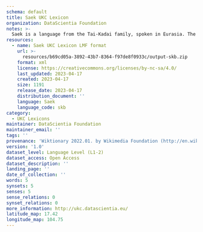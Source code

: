 ```yaml
---
schema: default
title: Saek UKC Lexicon
organization: DataScientia Foundation
notes: >-
  Saek is a language from the Tai-Kadai family, spoken in Eurasia. The UKC Lexicon of Saek is represented as a lexico-semantic network. It consists of words, word senses, synsets, as well as sense-level and synset-level relationships.
resources:
  - name: Saek UKC Lexicon LMF format
    url: >-
      resources/b69cd05a-3892-43b7-8364-f97de8f0933c/output-skb.zip
    format: xml
    license: https://creativecommons.org/licenses/by-nc-sa/4.0/
    last_updated: 2023-04-17
    created: 2023-04-17
    size: 1191
    release_date: 2023-04-17
    distribution_document: ''
    language: Saek
    language_code: skb
category:
  - UKC Lexicons
maintainer: DataScientia Foundation
maintainer_email: ''
tags: ''
provenance: 'Wiktionary 2022.01. by Wikimedia Foundation (http://en.wiktionary.org); Princeton WordNet 2.1 by Princeton University (https://wordnet.princeton.edu)'
version: '1.0'
dataset_level: Language Level (L1-2)
dataset_access: Open Access
dataset_description: ''
landing_page: ''
date_of_collection: ''
words: 5
synsets: 5
senses: 5
sense_relations: 0
synset_relations: 0
more_information: http://ukc.datascientia.eu/
latitude_map: 17.42
longitude_map: 104.75
---
```

